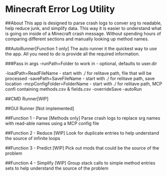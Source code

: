 # Minecraft Error Log Utility

##About
This app is designed to parse crash logs to conver srg to readable, help reduce junk, and simplify data. This way it is easier to understand what is going on inside of a Minecraft crash message. Without spending hours of comparing different sections and manually looking up method names.

##AutoRunner[Function 1 only]
The auto runner it the quickest way to use the app. All you need to do is provide all the required information.

###Pass in args
-runPath=Folder to work in  - optional, defaults to user.dir

-loadPath=ReadFileName   - start with ./ for relitave path, file that will be processed
-savePath=SaveFileName   - start with ./ for relitave path, save location
-mcpConfigFolder=FolderName - start with ./ for relitave path, MCP confi containing methods.csv & fields.csv
-overrideSave
-autoRun

##CMD Runner[WIP]

##GUI Runner [Not implemented]

##Function 1        - Parse [Methods only]
Parse crash logs to replace srg names with read-able names using a MCP config file

##Function 2        - Reduce [WIP]
Look for duplicate entries to help understand the source of infinite loops

##Function 3        - Predict [WIP]
Pick out mods that could be the source of the problem

##Function 4        - Simplify [WIP]
Group stack calls to simple method entries sets to help understand the source of the problem
